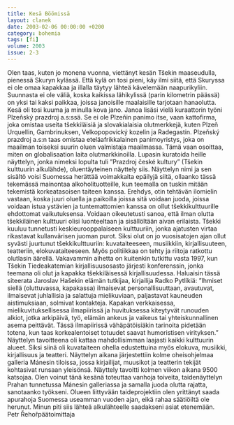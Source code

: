 ```yaml
---
title: Kesä Böömissä
layout: clanek
date: 2003-02-06 00:00:00 +0200
category: bohemia
tags: [fi]
volume: 2003
issue: 2-3
---
```

  
Olen taas, kuten jo monena vuonna, viettänyt kesän Tšekin maaseudulla, pienessä Skuryn kylässä. Että kylä on tosi pieni, käy ilmi siitä, että Skuryssa ei ole omaa kapakkaa ja illalla täytyy lähteä  kävelemään naapurikyliin. Suunnasta ei ole väliä, koska kaikissa lähikylissä (parin kilometrin päässä) on yksi tai kaksi paikkaa, joissa janoisille maalaisille tarjotaan hanaolutta. Kesä oli tosi kuuma ja minulla kova jano. Janoa lisäsi vielä kuraattorin työni Plzeňský prazdroj a.s:ssä. Se ei ole Plzeňin panimo itse, vaan kattofirma, joka omistaa useita tšekkiläisiä ja slovakialaisia olutmerkkejä, kuten Plzeň Urquellin, Gambrinuksen, Velkopopovický kozelin ja Radegastin. Plzeňský prazdroj a.s:n taas omistaa eteläafrikkalainen panimoyristys, joka on maailman toiseksi suurin oluen valmistaja maailmassa. Tämä vaan osoittaa, miten on globalisaation laita olutmarkkinoilla. 
Lupasin kuratoida heille näyttelyn, jonka nimeksi lopulta tuli ”Prazdroj české kultury” (Tšekin kulttuurin alkulähde), oluentäyteinen näyttely siis. Näyttelyn nimi ja sen sisältö voisi Suomessa herättää voimakkaita epäilyjä siitä, ollaanko tässä tekemässä mainontaa alkoholituotteille, kun teemalla on tuskin mitään tekemistä korkeatasoisen taiteen kanssa. Erehdys, otin tehtävän ilomielin vastaan, koska juuri oluella ja paikoilla joissa sitä voidaan juoda, joissa voidaan istua ystävien ja tuntemattomien kanssa on ollut tšekkikulttuurille ehdottomat vaikutuksensa. Voidaan oikeutetusti sanoa, että ilman olutta tšekkiläinen kulttuuri olisi luonteeltaan ja sisällöltään aivan erilaista. Tšekki kuuluu tunnetusti keskieurooppalaiseen kulttuuriin, jonka ajatusten virtaa rikastavat kullanvärisen juoman purot. Siksi olut on jo vuosisatojen ajan ollut syvästi juurtunut tšekkikulttuuriin: kuvataiteeseen, musiikkiin, kirjallisuuteen, teatteriin, elokuvataiteeseen. Myös politiikkaa on tehty ja riitoja ratkottu olutlasin äärellä. Vakavammin aihetta on kuitenkin tutkittu vasta 1997, kun Tšekin Tiedeakatemian kirjallisuusosasto järjesti konferenssin, jonka teemana oli olut ja kapakka tšekkiläisessä  kirjallisuudessa. Haluaisin tässä siteerata Jaroslav Hašekin elämän tutkijaa, kirjailija Radko Pytlíkiä: 
”Ihmiset siellä (oluttuvassa, kapakassa) ilmaisevat personallisuuttaan, avautuvat, ilmaisevat juhlallisia ja salattuja mielikuviaan, paljastavat kauneuden aistimuksiaan, solmivat kontakteja. Kapakan verkkaisessa, mielikuvituksellisessa ilmapiirissä ja huvituksessa kiteytyvät runouden alkiot, jotka arkipäivä, työ, elämän ankeus ja vaikeus tai yhteiskunnallinen asema peittävät. Tässä ilmapiirissä vähäpätöisiäkin tarinoita pidetään totena, kun taas korkealentoiset totuudet saavat humoristisen virityksen.” 
Näyttelyn tavoitteena oli kattaa mahdollisimman laajasti kaikki kulttuurin alueet. Siksi siinä oli kuvataiteen ohella edustettuina myös elokuva, musiikki, kirjallisuus ja teatteri. Näyttelyn aikana järjestettiin kolme oheisohjelmaa galleria Mánesin tiloissa, jossa kirjailijat, muusikot ja teatterin tekijät kohtasivat runsaan yleisönsä. Näyttely tavoitti kolmen viikon aikana 9500 katsojaa. 
Olen voinut tänä kesänä toteuttaa vanhoja toiveita, taidenäyttelyn Prahan tunnetussa Mánesin galleriassa ja samalla juoda olutta rajatta, sanotaanko työkseni. Olueen liittyvään taideprojektiin olen yrittänyt saada apurahoja Suomessa useamman vuoden ajan, eikä rahaa säätiöiltä ole herunut. Minun piti siis lähteä alkulähteelle saadakseni asiat etenemään.    
Petr Řehořpäätoimittaja 